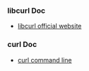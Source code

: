 ### libcurl Doc

* [libcurl official website](https://curl.haxx.se/libcurl/)

### curl Doc

* [curl command line](https://curl.haxx.se/curl/)

